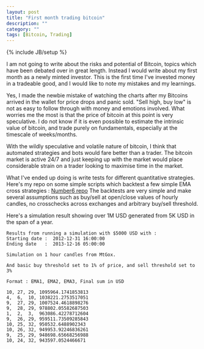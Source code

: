 ```yaml
---
layout: post
title: "First month trading bitcoin"
description: ""
category: ""
tags: [Bitcoin, Trading]
---
```

{% include JB/setup %}

I am not going to write about the risks and potential of Bitcoin, topics which have been
debated over in great length. Instead I would write about my first month as a newly minted
investor. This is the first time I've invested money in a tradeable good, and I would like
to note my mistakes and my learnings.

Yes, I made the newbie mistake of watching the charts after my Bitcoins arrived in the wallet
for price drops and panic sold. "Sell high, buy low" is not as easy to follow through with
money and emotions involved. What worries me the most is that the price of bitcoin at this point
is very speculative. I do not know if it is even possible to estimate the intrinsic value of bitcoin,
and trade purely on fundamentals, especially at the timescale of weeks/months.

With the wildly speculative and volatile nature of bitcoin, I think that automated strategies
and bots would fare better than a trader. The bitcoin market is active 24/7 and just keeping up
with the market would place considerable strain on a trader looking to maximise time in the market.

What I've ended up doing is write tests for different quantitative strategies. Here's my repo
on some simple scripts which backtest a few simple EMA cross strategies : [Number6 repo](https://github.com/yadudoc/Number6)
The backtests are very simple and make several assumptions such as buy/sell at open/close values
of hourly candles, no crosschecks across exchanges and arbitrary buy/sell threshold. <br />

Here's a simulation result showing over 1M USD generated from 5K USD in the span of a year.

    Results from running a simulation with $5000 USD with :
    Starting date :  2012-12-31 16:00:00
    Ending date   :  2013-12-16 05:00:00
    
    Simulation on 1 hour candles from MtGox.
     
    And basic buy threshold set to 1% of price, and sell threshold set to 3%
    
    Format : EMA1, EMA2, EMA3, Final sum in USD
     
    10, 27, 29, 1095964.1741853813
    4,  6,  10, 1038221.2753517051
    9,  27, 29, 1007524.4618898276
    9,  28, 29, 978802.05582687503
    1,  2,  3,  963086.42278712604
    9,  26, 29, 959511.73509285843
    10, 25, 32, 950532.6488902343
    10, 26, 32, 949953.92246836261
    9,  25, 29, 948698.65668256988
    10, 24, 32, 943597.0524466671